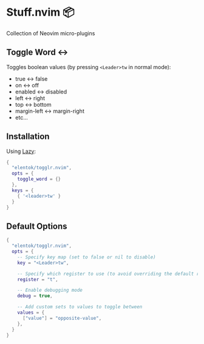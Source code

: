 # Stuff.nvim 📦

Collection of Neovim micro-plugins

## Toggle Word ↔

Toggles boolean values (by pressing `<Leader>tw` in normal mode):

- true &harr; false
- on &harr; off
- enabled &harr; disabled
- left &harr; right
- top &harr; bottom
- margin-left &harr; margin-right
- etc...

## Installation

Using [Lazy](https://github.com/folke/lazy.nvim):

```lua
{
  "elentok/togglr.nvim",
  opts = {
    toggle_word = {}
  },
  keys = {
    { '<leader>tw' }
  }
}
```

## Default Options

```lua
{
  "elentok/togglr.nvim",
  opts = {
    -- Specify key map (set to false or nil to disable)
    key = "<Leader>tw",

    -- Specify which register to use (to avoid overriding the default register)
    register = "t",

    -- Enable debugging mode
    debug = true,

    -- Add custom sets to values to toggle between
    values = {
      ["value"] = "opposite-value",
    },
  }
}
```
